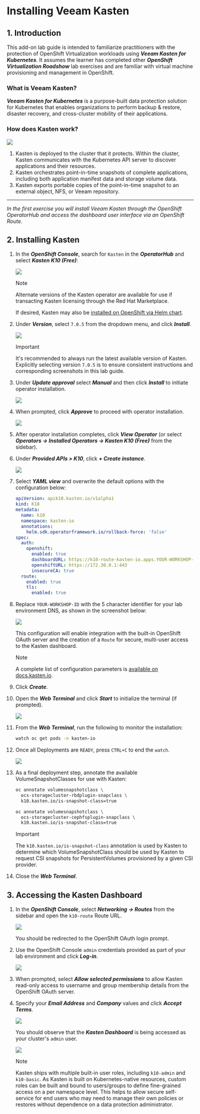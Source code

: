 # Installing Veeam Kasten <Badge type="tip" text="v6.5.13" />

## 1. Introduction

This add-on lab guide is intended to familiarize practitioners with the protection of OpenShift Virtualization workloads using ***Veeam Kasten for Kubernetes***. It assumes the learner has completed other ***OpenShift Virtualization Roadshow*** lab exercises and are familiar with virtual machine provisioning and management in OpenShift.

### What is Veeam Kasten?

***Veeam Kasten for Kubernetes*** is a purpose-built data protection solution for Kubernetes that enables organizations to perform backup & restore, disaster recovery, and cross-cluster mobility of their applications.

### How does Kasten work?

![](static/install/00.png)

1. Kasten is deployed to the cluster that it protects. Within the cluster, Kasten communicates with the Kubernetes API server to discover applications and their resources.
2. Kasten orchestrates point-in-time snapshots of complete applications, including both application manifest data and storage volume data.
3. Kasten exports portable copies of the point-in-time snapshot to an external object, NFS, or Veeam repository.

---

*In the first exercise you will install Veeam Kasten through the OpenShift OperatorHub and access the dashboard user interface via an OpenShift Route.*

## 2. Installing Kasten

1. In the ***OpenShift Console***, search for `Kasten` in the ***OperatorHub*** and select ***Kasten K10 (Free)***:

    ![](static/install/02.png)

    > [!NOTE]
    >
    > Alternate versions of the Kasten operator are available for use if transacting Kasten licensing through the Red Hat Marketplace.
    >
    > If desired, Kasten may also be [installed on OpenShift via Helm chart](https://docs.kasten.io/latest/install/openshift/helm.html#helm-based-installation).

1. Under ***Version***, select `7.0.5` from the dropdown menu, and click ***Install***.

    ![](static/install/02b.png)

    > [!IMPORTANT]
    >
    > It's recommended to always run the latest available version of Kasten. Explicitly selecting version `7.0.5` is to ensure consistent instructions and corresponding screenshots in this lab guide.

1. Under ***Update approval*** select ***Manual*** and then click ***Install*** to initiate operator installation.

    ![](static/install/03.png)

1. When prompted, click ***Approve*** to proceed with operator installation.

    ![](static/install/03b.png)

1. After operator installation completes, click ***View Operator*** (or select ***Operators → Installed Operators → Kasten K10 (Free)*** from the sidebar).

1. Under ***Provided APIs > K10***, click ***+ Create instance***.

    ![](static/install/04.png)

1. Select ***YAML view*** and overwrite the default options with the configuration below:

    ```yaml
    apiVersion: apik10.kasten.io/v1alpha1
    kind: K10
    metadata:
      name: k10
      namespace: kasten-io
      annotations:
        helm.sdk.operatorframework.io/rollback-force: 'false'
    spec:
      auth:
        openshift:
          enabled: true
          dashboardURL: https://k10-route-kasten-io.apps.YOUR-WORKSHOP-ID.dynamic.redhatworkshops.io/k10
          openshiftURL: https://172.30.0.1:443
          insecureCA: true
      route:
        enabled: true
        tls:
          enabled: true
    ```

1. Replace `YOUR-WORKSHOP-ID` with the 5 character identifier for your lab environment DNS, as shown in the screenshot below:

    ![](static/install/05b.png)

    This configuration will enable integration with the built-in OpenShift OAuth server and the creation of a `Route` for secure, multi-user access to the Kasten dashboard.

    > [!NOTE]
    >
    > A complete list of configuration parameters is [available on docs.kasten.io](https://docs.kasten.io/latest/install/advanced.html#complete-list-of-k10-helm-options). 

1. Click ***Create***.

1. Open the ***Web Terminal*** and click ***Start*** to initialize the terminal (if prompted).

    ![](static/install/01.png)

1. From the ***Web Terminal***, run the following to monitor the installation:

    ```bash
    watch oc get pods -n kasten-io
    ```

1. Once all Deployments are `READY`, press `CTRL+C` to end the `watch`.

    ![](static/install/06.png)

1. As a final deployment step, annotate the available VolumeSnapshotClasses for use with Kasten:

    ```bash
    oc annotate volumesnapshotclass \
      ocs-storagecluster-rbdplugin-snapclass \
      k10.kasten.io/is-snapshot-class=true

    oc annotate volumesnapshotclass \
      ocs-storagecluster-cephfsplugin-snapclass \
      k10.kasten.io/is-snapshot-class=true
    ```

    > [!IMPORTANT]
    >
    > The `k10.kasten.io/is-snapshot-class` annotation is used by Kasten to determine which VolumeSnapshotClass should be used by Kasten to request CSI snapshots for PersistentVolumes provisioned by a given CSI provider.

1.  Close the ***Web Terminal***.

## 3. Accessing the Kasten Dashboard

1. In the ***OpenShift Console***, select ***Networking → Routes*** from the sidebar and open the `k10-route` Route URL.

    ![](static/install/07.png)

    You should be redirected to the OpenShift OAuth login prompt.

1. Use the OpenShift Console `admin` credentials provided as part of your lab environment and click ***Log-in***.

    ![](static/install/08.png)

1. When prompted, select ***Allow selected permissions*** to allow Kasten read-only access to username and group membership details from the OpenShift OAuth server.

1. Specify your ***Email Address*** and ***Company*** values and click ***Accept Terms***.

    ![](static/install/09.png)

    You should observe that the ***Kasten Dashboard*** is being accessed as your cluster's `admin` user.

    ![](static/install/10.png)

    > [!NOTE]
    >
    > Kasten ships with multiple built-in user roles, including `k10-admin` and `k10-basic`. As Kasten is built on Kubernetes-native resources, custom roles can be built and bound to users/groups to define fine-grained access on a per namespace level. This helps to allow secure self-service for end users who may need to manage their own policies or restores without dependence on a data protection administrator.